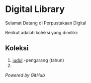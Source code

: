 # Digital Library

Selamat Datang di Perpustakaan Digital

Berikut adalah koleksi yang dimiliki:

## Koleksi
1. [judul](ebook/) -pengarang (tahun)
2.

*Powered by GitHub*
